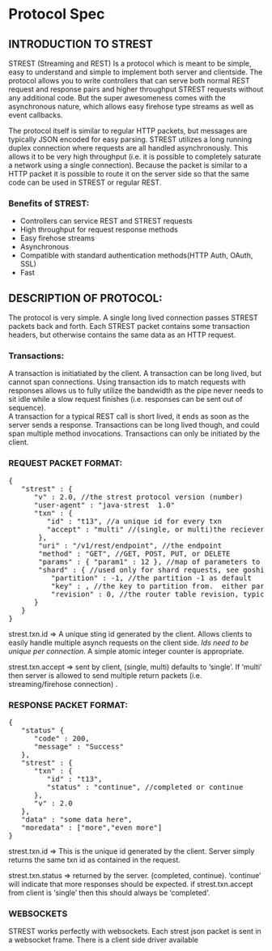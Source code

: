 # Protocol Spec


## INTRODUCTION TO STREST

STREST (Streaming and REST) Is a protocol which is meant to be simple, easy to understand and simple to implement both server and clientside.  The protocol allows you to write controllers that can serve both normal REST request and response pairs and higher throughput STREST requests without any additional code. But the super awesomeness comes with the asynchronous nature, which allows easy firehose type streams as well as event callbacks. 

The protocol itself is similar to regular HTTP packets, but messages are typically JSON encoded for easy parsing.  STREST utilizes a long running duplex connection where requests are all handled asynchronously.  This allows it to be very high throughput (i.e. it is possible to completely saturate a network using a single connection).  Because the packet is similar to a HTTP packet it is possible to route it  on the server side so that the same code can be used in STREST or regular REST.

### Benefits of STREST:

* Controllers can service REST and STREST requests
* High throughput for request response methods
* Easy firehose streams
* Asynchronous
* Compatible with standard authentication methods(HTTP Auth, OAuth, SSL)
* Fast


## DESCRIPTION OF PROTOCOL:

The protocol is very simple.  A single long lived connection passes STREST packets back and forth. Each STREST packet contains some transaction headers, but otherwise contains the same data as an HTTP request.

### Transactions:
A transaction is initiatiated by the client.  A transaction can be long lived, but cannot span connections.   Using transaction ids to match requests with responses allows us to fully utilize the bandwidth as the pipe never needs to sit idle while a slow request finishes (i.e. responses can be sent out of sequence).  
A transaction for a typical REST call is short lived, it ends as soon as the server sends a response.  Transactions can be long lived though, and could span multiple method invocations.  Transactions can only be initiated by the client. 


### REQUEST PACKET FORMAT:

<pre>
{
   "strest" : {
      "v" : 2.0, //the strest protocol version (number)
      "user-agent" : "java-strest  1.0"
      "txn" : {
         "id" : "t13", //a unique id for every txn
         "accept" : "multi" //(single, or multi)the reciever is willing to accept multiple results for this request
       },
       "uri" : "/v1/rest/endpoint", //the endpoint
       "method" : "GET", //GET, POST, PUT, or DELETE
       "params" : { "param1" : 12 }, //map of parameters to pass to the controller (optional), these can also be passed with the uri in standard http fashion
       "shard" : { //used only for shard requests, see goshire-shards project
          "partition" : -1, //the partition -1 as default
          "key" : , //the key to partition from.  either partition or key is necessary for routing
          "revision" : 0, //the router table revision, typically not necessary
      }
   }
}
</pre>

strest.txn.id  => A unique sting id generated by the client.  Allows clients to easily handle multiple asynch requests on the client side.  _Ids need to be unique per connection_.  A simple atomic integer counter is appropriate.

strest.txn.accept => sent by client, (single, multi) defaults to ‘single’.  If ‘multi’ then server is allowed to send multiple return packets (i.e. streaming/firehose connection) .


### RESPONSE PACKET FORMAT:

<pre>
{
   "status" {
      "code" : 200,
      "message" : "Success"
   },
   "strest" : {
      "txn" : {
         "id" : "t13",
         "status" : "continue", //completed or continue
      },
      "v" : 2.0
   },
   "data" : "some data here", 
   "moredata" : ["more","even more"]
}
</pre>

strest.txn.id  => This is the unique id generated by the client.  Server simply returns the same txn id as contained in the request.

strest.txn.status => returned by the server. (completed, continue).  ‘continue’ will indicate that more responses should be expected.  if  strest.txn.accept from client is ‘single’ then this should always be ‘completed’.  


### WEBSOCKETS

STREST works perfectly with websockets.  Each strest json packet is sent in a websocket frame.  There is a client side driver available

